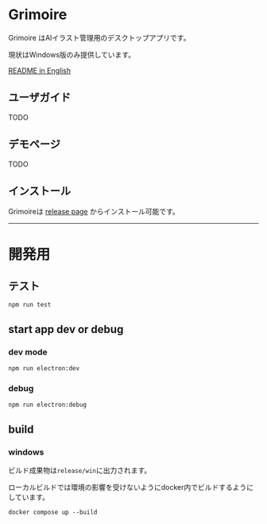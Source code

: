 # Grimoire

Grimoire はAIイラスト管理用のデスクトップアプリです。

現状はWindows版のみ提供しています。

[README in English](./README_en.md)

## ユーザガイド

TODO

## デモページ

TODO

## インストール

Grimoireは [release page](https://github.com/i-shinya/grimoire/releases) からインストール可能です。

---

# 開発用

## テスト

```shell
npm run test
```

## start app dev or debug

### dev mode

```shell
npm run electron:dev
```

### debug

```shell
npm run electron:debug
```

## build

### windows

ビルド成果物は`release/win`に出力されます。

ローカルビルドでは環境の影響を受けないようにdocker内でビルドするようにしています。

```shell
docker compose up --build
```
